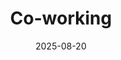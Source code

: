 ---
title: Co-working
date: 2025-08-20
time: 11AM - 6PM
link: "../events/coworking"
calendarOnly: true
---